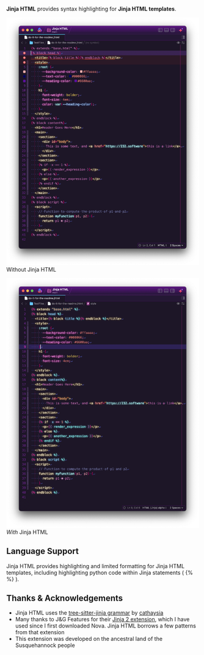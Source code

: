 **Jinja HTML** provides syntax highlighting for **Jinja HTML templates**.

<!--
🎈 It can also be helpful to include a screenshot or GIF showing your extension in action:
-->

![Screenshot of a Jinja template document highlighted with the builtin HTML highlighter](images/Preview%20Without.png)<br />
Without Jinja HTML

![Screenshot of a Jinja template document highlighted with the Jinja HTML extension](images/Preview%20With.png)<br />
*With* Jinja HTML

## Language Support

Jinja HTML provides highlighting and limited formatting for Jinja HTML templates, including highlighting python code within Jinja statements (  {% %}  ).


## Thanks & Acknowledgements

- Jinja HTML uses the [tree-sitter-jinja grammar](https://github.com/cathaysia/tree-sitter-jinja) by [cathaysia](https://github.com/cathaysia)
- Many thanks to J&G Features for their [Jinja 2 extension](nova://extension/?id=jgfeatures.Jinja2&name=Jinja2), which I have used since I first downloaded Nova. Jinja HTML borrows a few patterns from that extension
- This extension was developed on the ancestral land of the Susquehannock people
